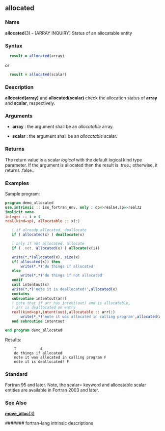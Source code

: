 ## allocated
### __Name__

__allocated__(3) - \[ARRAY INQUIRY\] Status of an allocatable entity


### __Syntax__
```fortran
  result = allocated(array)
```
   or
```fortran
  result = allocated(scalar)
```
### __Description__

__allocated(array)__ and __allocated(scalar)__ check the allocation
status of __array__ and __scalar__, respectively.

### __Arguments__

  - __array__
    : the argument shall be an _allocatable_ array.

  - __scalar__
    : the argument shall be an _allocatable_ scalar.

### __Returns__

The return value is a scalar _logical_ with the default logical kind type
parameter. If the argument is allocated then the result is .true.;
otherwise, it returns .false..

### __Examples__

Sample program:

```fortran
program demo_allocated
use,intrinsic :: iso_fortran_env, only : dp=>real64,sp=>real32
implicit none
integer :: i = 4
real(kind=sp), allocatable :: x(:)

   ! if already allocated, deallocate
   if ( allocated(x) ) deallocate(x)

   ! only if not allocated, allocate
   if ( .not. allocated(x) ) allocate(x(i))

   write(*,*)allocated(x), size(x)
   if( allocated(x)) then
       write(*,*)'do things if allocated'
   else
       write(*,*)'do things if not allocated'
   endif
   call intentout(x)
   write(*,*)'note it is deallocated!',allocated(x)
   contains
   subroutine intentout(arr)
   ! note that if arr has intent(out) and is allocatable,
   ! arr is deallocated on entry
   real(kind=sp),intent(out),allocatable :: arr(:)
       write(*,*)'note it was allocated in calling program',allocated(arr)
   end subroutine intentout

end program demo_allocated
```
  Results:
```text
    T           4
    do things if allocated
    note it was allocated in calling program F
    note it is deallocated! F
```

### __Standard__

Fortran 95 and later. Note, the scalar= keyword and allocatable
scalar entities are available in Fortran 2003 and later.

### __See Also__

[__move\_alloc__(3)](MOVE_ALLOC)

####### fortran-lang intrinsic descriptions
